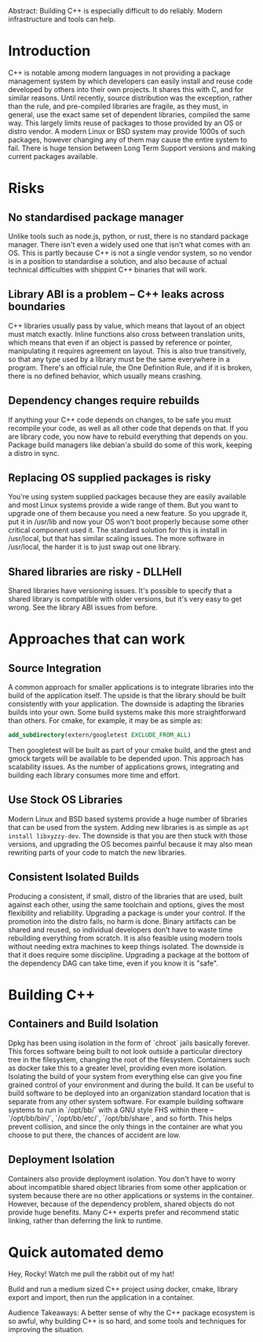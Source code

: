 <div class="ABSTRACT">
Abstract: Building C++ is especially difficult to do reliably. Modern infrastructure and tools can help.

</div>


# Introduction

C++ is notable among modern languages in not providing a package management system by which developers can easily install and reuse code developed by others into their own projects. It shares this with C, and for similar reasons. Until recently, source distribution was the exception, rather than the rule, and pre-compiled libraries are fragile, as they must, in general, use the exact same set of dependent libraries, compiled the same way. This largely limits reuse of packages to those provided by an OS or distro vendor. A modern Linux or BSD system may provide 1000s of such packages, however changing any of them may cause the entire system to fail. There is huge tension between Long Term Support versions and making current packages available.


# Risks


## No standardised package manager

Unlike tools such as node.js, python, or rust, there is no standard package manager. There isn't even a widely used one that isn't what comes with an OS. This is partly because C++ is not a single vendor system, so no vendor is in a position to standardise a solution, and also because of actual technical difficulties with shippint C++ binaries that will work.


## Library ABI is a problem &#x2013; C++ leaks across boundaries

C++ libraries usually pass by value, which means that layout of an object must match exactly. Inline functions also cross between translation units, which means that even if an object is passed by reference or pointer, manipulating it requires agreement on layout. This is also true transitively, so that any type used by a library must be the same everywhere in a program. There's an official rule, the One Definition Rule, and if it is broken, there is no defined behavior, which usually means crashing.


## Dependency changes require rebuilds

If anything your C++ code depends on changes, to be safe you must recompile your code, as well as all other code that depends on that. If you are library code, you now have to rebuild everything that depends on you. Package build managers like debian'a sbuild do some of this work, keeping a distro in sync.


## Replacing OS supplied packages is risky

You're using system supplied packages because they are easily available and most Linux systems provide a wide range of them. But you want to upgrade one of them because you need a new feature. So you upgrade it, put it in /usr/lib and now your OS won't boot properly because some other critical component used it. The standard solution for this is install in /usr/local, but that has similar scaling issues. The more software in /usr/local, the harder it is to just swap out one library.


## Shared libraries are risky - DLLHell

Shared libraries have versioning issues. It's possible to specify that a shared library is compatible with older versions, but it's very easy to get wrong. See the library ABI issues from before.


# Approaches that can work


## Source Integration

A common approach for smaller applications is to integrate libraries into the build of the application itself. The upside is that the library should be built consistently with your application. The downside is adapting the libraries builds into your own. Some build systems make this more straightforward than others. For cmake, for example, it may be as simple as:

```cmake
add_subdirectory(extern/googletest EXCLUDE_FROM_ALL)
```

Then googletest will be built as part of your cmake build, and the gtest and gmock targets will be available to be depended upon. This approach has scalability issues. As the number of applications grows, integrating and building each library consumes more time and effort.


## Use Stock OS Libraries

Modern Linux and BSD based systems provide a huge number of libraries that can be used from the system. Adding new libraries is as simple as `apt install libxyzzy-dev`. The downside is that you are then stuck with those versions, and upgrading the OS becomes painful because it may also mean rewriting parts of your code to match the new libraries.


## Consistent Isolated Builds

Producing a consistent, if small, distro of the libraries that are used, built against each other, using the same toolchain and options, gives the most flexibility and reliability. Upgrading a package is under your control. If the promotion into the distro fails, no harm is done. Binary artifacts can be shared and reused, so individual developers don't have to waste time rebuilding everything from scratch. It is also feasible using modern tools without needing extra machines to keep things isolated. The downside is that it does require some discipline. Upgrading a package at the bottom of the dependency DAG can take time, even if you know it is "safe".


# Building C++


## Containers and Build Isolation

Dpkg has been using isolation in the form of \`chroot\` jails basically forever. This forces software being built to not look outside a particular directory tree in the filesystem, changing the root of the filesystem. Containers such as docker take this to a greater level, providing even more isolation. Isolating the build of your system from everything else can give you fine grained control of your environment and during the build. It can be useful to build software to be deployed into an organization standard location that is separate from any other system software. For example building software systems to run in \`/opt/bb/\` with a GNU style FHS within there &#x2013; \`/opt/bb/bin/\`, \`/opt/bb/etc/\`, \`/opt/bb/share\`, and so forth. This helps prevent collision, and since the only things in the container are what you choose to put there, the chances of accident are low.


## Deployment Isolation

Containers also provide deployment isolation. You don't have to worry about incompatible shared object libraries from some other application or system because there are no other applications or systems in the container. However, because of the dependency problem, shared objects do not provide huge benefits. Many C++ experts prefer and recommend static linking, rather than deferring the link to runtime.


# Quick automated demo

Hey, Rocky! Watch me pull the rabbit out of my hat!

Build and run a medium sized C++ project using docker, cmake, library export and import, then run the application in a container.

<div class="ABSTRACT">
Audience Takeaways: A better sense of why the C++ package ecosystem is so awful, why building C++ is so hard, and some tools and techniques for improving the situation.

</div>
